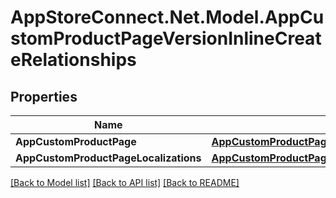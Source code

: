 # AppStoreConnect.Net.Model.AppCustomProductPageVersionInlineCreateRelationships

## Properties

Name | Type | Description | Notes
------------ | ------------- | ------------- | -------------
**AppCustomProductPage** | [**AppCustomProductPageVersionRelationshipsAppCustomProductPage**](AppCustomProductPageVersionRelationshipsAppCustomProductPage.md) |  | [optional] 
**AppCustomProductPageLocalizations** | [**AppCustomProductPageVersionInlineCreateRelationshipsAppCustomProductPageLocalizations**](AppCustomProductPageVersionInlineCreateRelationshipsAppCustomProductPageLocalizations.md) |  | [optional] 

[[Back to Model list]](../README.md#documentation-for-models) [[Back to API list]](../README.md#documentation-for-api-endpoints) [[Back to README]](../README.md)


